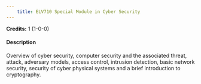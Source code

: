 ```yaml
---
    title: ELV710 Special Module in Cyber Security
---
```

**Credits:** 1 (1-0-0)



#### Description 
Overview of cyber security, computer security and the associated threat, attack, adversary models, access control, intrusion detection, basic network security, security of cyber physical systems and a brief introduction to cryptography.